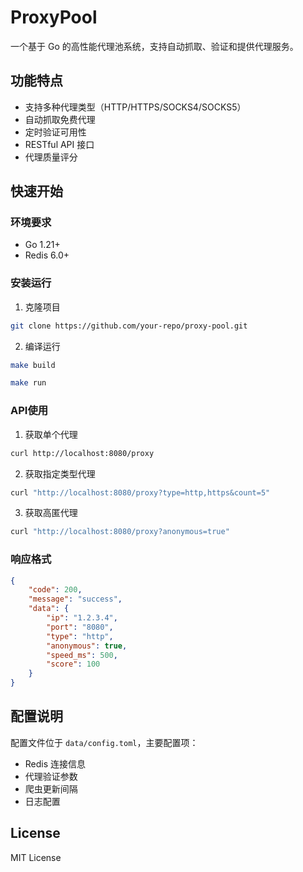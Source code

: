 # ProxyPool

一个基于 Go 的高性能代理池系统，支持自动抓取、验证和提供代理服务。

## 功能特点

- 支持多种代理类型（HTTP/HTTPS/SOCKS4/SOCKS5）
- 自动抓取免费代理
- 定时验证可用性
- RESTful API 接口
- 代理质量评分

## 快速开始

### 环境要求
- Go 1.21+
- Redis 6.0+

### 安装运行

1. 克隆项目
```bash
git clone https://github.com/your-repo/proxy-pool.git
```

2. 编译运行
```bash
make build

make run
```


### API使用

1. 获取单个代理
``` bash
curl http://localhost:8080/proxy
```

2. 获取指定类型代理
``` bash
curl "http://localhost:8080/proxy?type=http,https&count=5"
```

3. 获取高匿代理
``` bash
curl "http://localhost:8080/proxy?anonymous=true"
```

### 响应格式

```json
{
    "code": 200,
    "message": "success",
    "data": {
        "ip": "1.2.3.4",
        "port": "8080",
        "type": "http",
        "anonymous": true,
        "speed_ms": 500,
        "score": 100
    }
}
```

## 配置说明

配置文件位于 `data/config.toml`，主要配置项：
- Redis 连接信息
- 代理验证参数
- 爬虫更新间隔
- 日志配置

## License

MIT License
